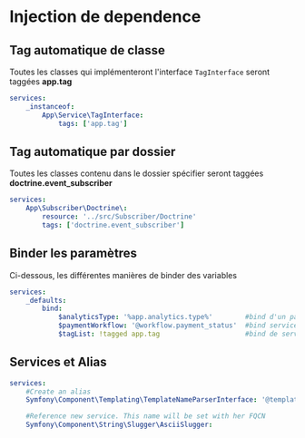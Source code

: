 Injection de dependence
=======================

Tag automatique de classe
-------------------------

Toutes les classes qui implémenteront l'interface `TagInterface` seront taggées __app.tag__

```yaml
services:
    _instanceof:
        App\Service\TagInterface:
            tags: ['app.tag']

```

Tag automatique par dossier
---------------------------

Toutes les classes contenu dans le dossier spécifier seront taggées __doctrine.event_subscriber__

```yaml
services:
    App\Subscriber\Doctrine\:
        resource: '../src/Subscriber/Doctrine'
        tags: ['doctrine.event_subscriber']
```


Binder les paramètres
---------------------

Ci-dessous, les différentes manières de binder des variables

```yaml
services:
    _defaults:
        bind:
            $analyticsType: '%app.analytics.type%'        #bind d'un paramètre simple
            $paymentWorkflow: '@workflow.payment_status'  #bind service simple
            $tagList: !tagged app.tag                     #bind de service en utilisant les tags
```

Services et Alias
-----------------

```yaml
services:
    #Create an alias
    Symfony\Component\Templating\TemplateNameParserInterface: '@templating.name_parser'

    #Reference new service. This name will be set with her FQCN
    Symfony\Component\String\Slugger\AsciiSlugger:
```